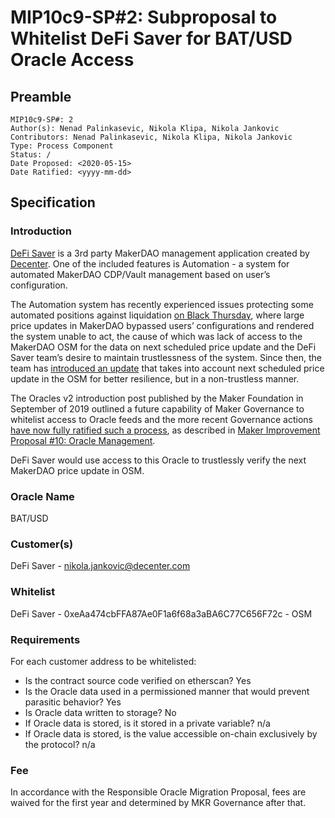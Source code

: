 # MIP10c9-SP#2: Subproposal to Whitelist DeFi Saver for BAT/USD Oracle Access

## Preamble
```
MIP10c9-SP#: 2
Author(s): Nenad Palinkasevic, Nikola Klipa, Nikola Jankovic
Contributors: Nenad Palinkasevic, Nikola Klipa, Nikola Jankovic
Type: Process Component
Status: /
Date Proposed: <2020-05-15>
Date Ratified: <yyyy-mm-dd>
``` 
## Specification

### Introduction
[DeFi Saver](https://defisaver.com/) is a 3rd party MakerDAO management application created by [Decenter](https://www.decenter.com/). One of the included features is Automation - a system for automated MakerDAO CDP/Vault management based on user’s configuration.

The Automation system has recently experienced issues protecting some automated positions against liquidation [on Black Thursday](https://medium.com/defi-saver/black-thursday-at-defi-saver-3c35ea6cd0d0), where large price updates in MakerDAO bypassed users’ configurations and rendered the system unable to act, the cause of which was lack of access to the MakerDAO OSM for the data on next scheduled price update and the DeFi Saver team’s desire to maintain trustlessness of the system. Since then, the team has [introduced an update](https://medium.com/defi-saver/introducing-automation-v2-now-with-flash-loans-and-next-price-support-433040e6d63b) that takes into account next scheduled price update in the OSM for better resilience, but in a non-trustless manner.

The Oracles v2 introduction post published by the Maker Foundation in September of 2019 outlined a future capability of Maker Governance to whitelist access to Oracle feeds and the more recent Governance actions [have now fully ratified such a process](https://blog.makerdao.com/the-first-maker-improvement-proposals-mips-ratification-vote-passes-governance-cycle-has-begun/), as described in [Maker Improvement Proposal #10: Oracle Management](https://github.com/makerdao/mips/blob/master/MIP10/mip10.md).

DeFi Saver would use access to this Oracle to trustlessly verify the next MakerDAO price update in OSM. 

### Oracle Name
BAT/USD

### Customer(s)
DeFi Saver - nikola.jankovic@decenter.com

### Whitelist
DeFi Saver - 0xeAa474cbFFA87Ae0F1a6f68a3aBA6C77C656F72c - OSM

### Requirements
For each customer address to be whitelisted:
- Is the contract source code verified on etherscan? Yes
- Is the Oracle data used in a permissioned manner that would prevent parasitic behavior? Yes
- Is Oracle data written to storage? No
- If Oracle data is stored, is it stored in a private variable? n/a
- If Oracle data is stored, is the value accessible on-chain exclusively by the protocol? n/a

### Fee
In accordance with the Responsible Oracle Migration Proposal, fees are waived for the first year and determined by MKR Governance after that.
